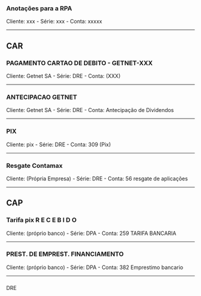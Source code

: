 ### Anotações para a RPA
<p>Cliente: xxx - Série: xxx - Conta: xxxxx</p>

---

## CAR

### PAGAMENTO CARTAO DE DEBITO - GETNET-XXX     
<p>Cliente: Getnet SA - Série: DRE - Conta: (XXX)</p>

---

### ANTECIPACAO GETNET                                          
<p>Cliente: Getnet SA - Série: DRE - Conta: Antecipação de Dividendos</p>

---

### PIX 
<p>Cliente: pix - Série: DRE - Conta: 309 (Pix)</p>

---

### Resgate Contamax
<p>Cliente: (Própria Empresa) - Série: DRE - Conta: 56 resgate de aplicações</p>

---

## CAP

### Tarifa pix R E C E B I D O
<p>Cliente: (próprio banco) - Série: DPA - Conta: 259 TARIFA BANCARIA </p>

---

### PREST. DE EMPREST. FINANCIAMENTO 
<p>Cliente: (próprio banco) - Série: DPA - Conta: 382 Emprestimo bancario </p>

---

### 
DRE
